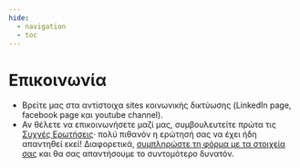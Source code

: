```yaml
---
hide:
  - navigation
  - toc
---
```


# Επικοινωνία

- Βρείτε μας στα αντίστοιχα sites κοινωνικής δικτύωσης (LinkedIn page, facebook page και youtube channel).
- Αν θέλετε να επικοινωνήσετε μαζί μας, συμβουλευτείτε πρώτα τις [Συχνές Ερωτήσεις](FAQ.md)· πολύ πιθανόν η ερώτησή σας να έχει ήδη απαντηθεί εκεί! Διαφορετικά, [συμπληρώστε τη φόρμα με τα στοιχεία σας](https://docs.google.com/forms/viewform?hl=el&id=1rZeseSmD0GuyX7PXSSkZcFyuDejSqNe7hMxCUdFja-8) και θα σας απαντήσουμε το συντομότερο δυνατόν.